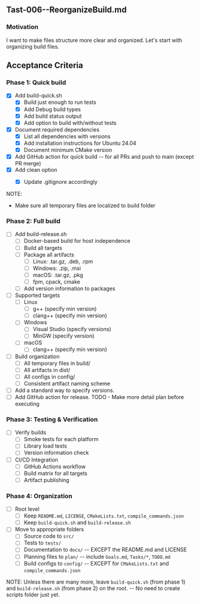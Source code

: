 ## Tast-006--ReorganizeBuild.md

### Motivation
I want to make files structure more clear and organized.
Let's start with organizing build files.

## Acceptance Criteria

### Phase 1: Quick build
- [x] Add build-quick.sh 
    - [x] Build just enough to run tests
    - [x] Add Debug build types
    - [x] Add build status output
    - [x] Add option to build with/without tests
- [x] Document required dependencies
    - [x] List all dependencies with versions
    - [x] Add installation instructions for Ubuntu 24.04
    - [x] Document minimum CMake version
- [x] Add GitHub action for quick build -- for all PRs and push to main (except PR merge)
- [x] Add clean option
    - [x] Update .gitignore accordingly


NOTE: 
- Make sure all temporary files are localized to build folder

### Phase 2: Full build
- [ ] Add build-release.sh
    - [ ] Docker-based build for host independence
    - [ ] Build all targets
    - [ ] Package all artifacts
        - [ ] Linux: .tar.gz, .deb, .rpm
        - [ ] Windows: .zip, .msi
        - [ ] macOS: .tar.gz, .pkg
        - [ ] fpm, cpack, cmake
    - [ ] Add version information to packages
- [ ] Supported targets
    - [ ] Linux
        - [ ] g++ (specify min version)
        - [ ] clang++ (specify min version)
    - [ ] Windows
        - [ ] Visual Studio (specify versions)
        - [ ] MinGW (specify version)
    - [ ] macOS
        - [ ] clang++ (specify min version)
- [ ] Build organization
    - [ ] All temporary files in build/
    - [ ] All artifacts in dist/
    - [ ] All configs in config/
    - [ ] Consistent artifact naming scheme
- [ ] Add a standard way to specify versions.
- [ ] Add GitHub action for release. TODO - Make more detail plan before executing

### Phase 3: Testing & Verification
- [ ] Verify builds
    - [ ] Smoke tests for each platform
    - [ ] Library load tests
    - [ ] Version information check
- [ ] CI/CD Integration
    - [ ] GitHub Actions workflow
    - [ ] Build matrix for all targets
    - [ ] Artifact publishing

### Phase 4: Organization
- [ ] Root level
    - [ ] Keep `README.md`, `LICENSE`, `CMakeLists.txt`, `compile_commands.json`
    - [ ] Keep `build-quick.sh` and `build-release.sh`
- [ ] Move to appropriate folders
    - [ ] Source code to `src/`
    - [ ] Tests to `tests/`
    - [ ] Documentation to `docs/` -- EXCEPT the README.md and LICENSE
    - [ ] Planning files to `plan/` -- include `Goals.md`, `Tasks/*`, `TODO.md`
    - [ ] Build configs to `config/` -- EXCEPT for `CMakeLists.txt` and `compile_commands.json`

NOTE: Unless there are many more, leave `build-quick.sh` (from phase 1) and `build-release.sh` (from phase 2) on the root. -- No need to create scripts folder just yet.
